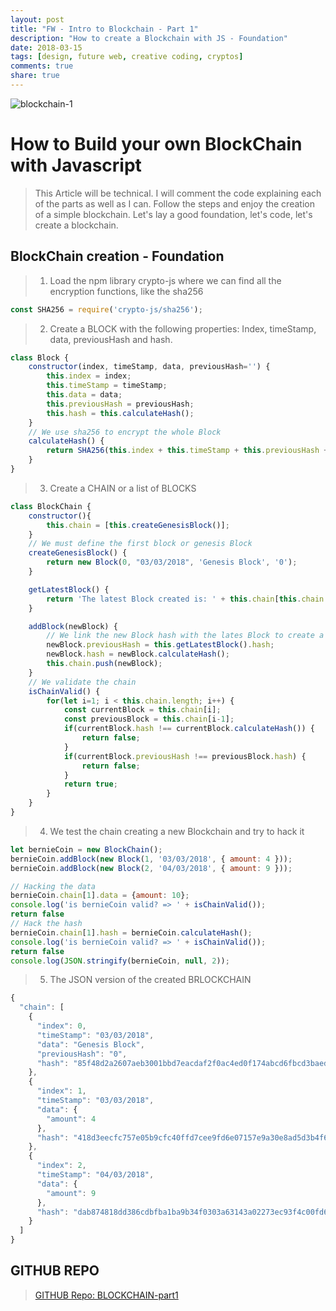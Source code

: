```yaml
---
layout: post
title: "FW - Intro to Blockchain - Part 1"
description: "How to create a Blockchain with JS - Foundation"
date: 2018-03-15
tags: [design, future web, creative coding, cryptos]
comments: true
share: true
---
```


![blockchain-1](https://user-images.githubusercontent.com/17754060/37556920-454c3c50-29d3-11e8-9566-a8c09920351d.jpg)

# How to Build your own BlockChain with Javascript

> This Article will be technical. I will comment the code explaining each of the parts as well as I can. Follow the steps and enjoy the creation of a simple blockchain. Let's lay a good foundation, let's code, let's create a blockchain.

## BlockChain creation - Foundation

> 1. Load the npm library crypto-js where we can find all the encryption functions, like the sha256

```javascript
const SHA256 = require('crypto-js/sha256');
```

> 2. Create a BLOCK with the following properties: Index, timeStamp, data, previousHash and hash.

```javascript
class Block {
    constructor(index, timeStamp, data, previousHash='') {
        this.index = index;
        this.timeStamp = timeStamp;
        this.data = data;
        this.previousHash = previousHash;
        this.hash = this.calculateHash();
    }
    // We use sha256 to encrypt the whole Block
    calculateHash() {
        return SHA256(this.index + this.timeStamp + this.previousHash + JSON.stringify(this.data)).toString();
    }
}
```

> 3. Create a CHAIN or a list of BLOCKS

```javascript
class BlockChain {
    constructor(){
        this.chain = [this.createGenesisBlock()];
    }
    // We must define the first block or genesis Block
    createGenesisBlock() {
        return new Block(0, "03/03/2018", 'Genesis Block', '0');
    }

    getLatestBlock() {
        return 'The latest Block created is: ' + this.chain[this.chain.length-1];
    }

    addBlock(newBlock) {
        // We link the new Block hash with the lates Block to create a chain
        newBlock.previousHash = this.getLatestBlock().hash;
        newBlock.hash = newBlock.calculateHash();
        this.chain.push(newBlock);
    }
    // We validate the chain
    isChainValid() {
        for(let i=1; i < this.chain.length; i++) {
            const currentBlock = this.chain[i];
            const previousBlock = this.chain[i-1];
            if(currentBlock.hash !== currentBlock.calculateHash()) {
                return false;
            }
            if(currentBlock.previousHash !== previousBlock.hash) {
                return false;
            }
            return true;
        }
    }
}
```

> 4. We test the chain creating a new Blockchain and try to hack it

```javascript
let bernieCoin = new BlockChain();
bernieCoin.addBlock(new Block(1, '03/03/2018', { amount: 4 }));
bernieCoin.addBlock(new Block(2, '04/03/2018', { amount: 9 }));

// Hacking the data
bernieCoin.chain[1].data = {amount: 10};
console.log('is bernieCoin valid? => ' + isChainValid());
return false
// Hack the hash
bernieCoin.chain[1].hash = bernieCoin.calculateHash();
console.log('is bernieCoin valid? => ' + isChainValid());
return false
console.log(JSON.stringify(bernieCoin, null, 2));
```

> 5. The JSON version of the created BRLOCKCHAIN

```javascript
{
  "chain": [
    {
      "index": 0,
      "timeStamp": "03/03/2018",
      "data": "Genesis Block",
      "previousHash": "0",
      "hash": "85f48d2a2607aeb3001bbd7eacdaf2f0ac4ed0f174abcd6fbcd3baedf55f53b0"
    },
    {
      "index": 1,
      "timeStamp": "03/03/2018",
      "data": {
        "amount": 4
      },
      "hash": "418d3eecfc757e05b9cfc40ffd7cee9fd6e07157e9a30e8ad5d3b4f6f298f89f"
    },
    {
      "index": 2,
      "timeStamp": "04/03/2018",
      "data": {
        "amount": 9
      },
      "hash": "dab874818dd386cdbfba1ba9b34f0303a63143a02273ec93f4c00fd68aa7ca5f"
    }
  ]
}
```

## GITHUB REPO

> [GITHUB Repo: BLOCKCHAIN-part1](https://github.com/bernatferragut/BlockChain)
